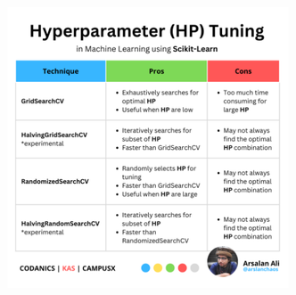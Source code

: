![Hyperparameter Tuning Scikit-Learn](https://github.com/ArslanKAS/Python-Chilla-2.0/blob/master/25_Hyperparameter_Tuning/Hyperparameter%20Tuning%20Scikit-Learn.png)
